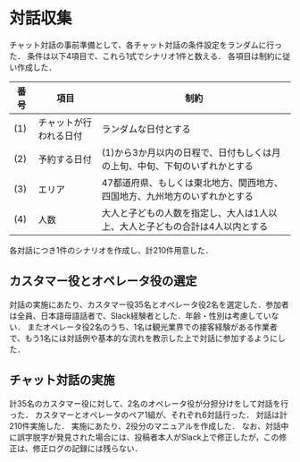 # 対話収集

チャット対話の事前準備として、各チャット対話の条件設定をランダムに行った．
条件は以下4項目で、これら1式でシナリオ1件と数える．
各項目は制約に従い作成した．

| 番号 | 項目 | 制約 |
| --- |  --- | --- |
| (1) | チャットが行われる日付 | ランダムな日付とする |
| (2) | 予約する日付 | (1)から3か月以内の日程で、日付もしくは月の上旬、中旬、下旬のいずれかとする |
| (3) | エリア |47都道府県、もしくは東北地方、関西地方、四国地方、九州地方のいずれかとする |
| (4) | 人数 |大人と子どもの人数を指定し、大人は1人以上、大人と子どもの合計は4人以内とする |

各対話につき1件のシナリオを作成し、計210件用意した．

## カスタマー役とオペレータ役の選定

対話の実施にあたり、カスタマー役35名とオペレータ役2名を選定した．参加者は全員、日本語母語話者で、Slack経験者とした．年齢・性別は考慮していない．
またオペレータ役2名のうち、1名は観光業界での接客経験がある作業者で、もう1名には対話例や基本的な流れを教示した上で対話に参加するようにした．

## チャット対話の実施

計35名のカスタマー役に対して、2名のオペレータ役が分担分けをして対話を行った．
カスタマーとオペレータのペア1組が、それぞれ6対話行った．
対話は計210件実施した．
実施にあたり、2役分のマニュアルを作成した．
なお、対話中に誤字脱字が発見された場合には、投稿者本人がSlack上で修正したが，この修正は、修正ログの記録には残らない．

